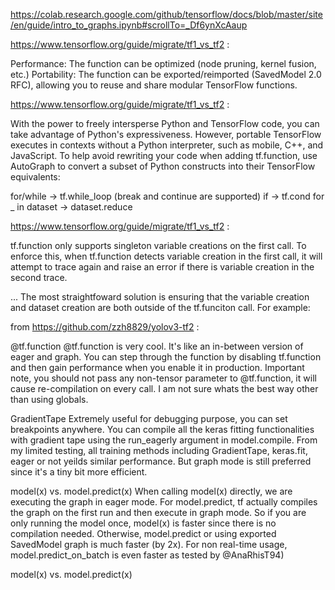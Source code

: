 
https://colab.research.google.com/github/tensorflow/docs/blob/master/site/en/guide/intro_to_graphs.ipynb#scrollTo=_Df6ynXcAaup

https://www.tensorflow.org/guide/migrate/tf1_vs_tf2 :

Performance: The function can be optimized (node pruning, kernel fusion, etc.)
Portability: The function can be exported/reimported (SavedModel 2.0 RFC), allowing you to reuse and share modular TensorFlow functions.

https://www.tensorflow.org/guide/migrate/tf1_vs_tf2 :

With the power to freely intersperse Python and TensorFlow code, you can take advantage of Python's expressiveness. However, portable TensorFlow executes in contexts without a Python interpreter, such as mobile, C++, and JavaScript. To help avoid rewriting your code when adding tf.function, use AutoGraph to convert a subset of Python constructs into their TensorFlow equivalents:

for/while -> tf.while_loop (break and continue are supported)
if -> tf.cond
for _ in dataset -> dataset.reduce

https://www.tensorflow.org/guide/migrate/tf1_vs_tf2 :

tf.function only supports singleton variable creations on the first call. To enforce this, when tf.function detects variable creation in the first call, it will attempt to trace again and raise an error if there is variable creation in the second trace.

...
The most straightfoward solution is ensuring that the variable creation and dataset creation are both outside of the tf.funciton call. For example:

from https://github.com/zzh8829/yolov3-tf2 :



@tf.function
@tf.function is very cool. It's like an in-between version of eager and graph. You can step through the function by disabling tf.function and then gain performance when you enable it in production. Important note, you should not pass any non-tensor parameter to @tf.function, it will cause re-compilation on every call. I am not sure whats the best way other than using globals.

GradientTape
Extremely useful for debugging purpose, you can set breakpoints anywhere. You can compile all the keras fitting functionalities with gradient tape using the run_eagerly argument in model.compile. From my limited testing, all training methods including GradientTape, keras.fit, eager or not yeilds similar performance. But graph mode is still preferred since it's a tiny bit more efficient.

model(x) vs. model.predict(x)
When calling model(x) directly, we are executing the graph in eager mode. For model.predict, tf actually compiles the graph on the first run and then execute in graph mode. So if you are only running the model once, model(x) is faster since there is no compilation needed. Otherwise, model.predict or using exported SavedModel graph is much faster (by 2x). For non real-time usage, model.predict_on_batch is even faster as tested by @AnaRhisT94)


model(x) vs. model.predict(x)
